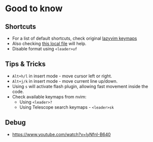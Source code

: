 # Good to know

## Shortcuts

* For a list of default shortcuts, check original [lazyvim keymaps](https://www.lazyvim.org/keymaps)
* Also checking [this local file](../lua/config/keymaps.lua) will help.
* Disable format using `<leader>uf`

## Tips & Tricks

* `Alt+h/l` in insert mode - move cursor left or right.
* `Alt+j/k` in insert mode - move current line up/down.
* Using `s` will activate flash plugin, allowing fast movement inside the code.
* Check available keymaps from nvim:
  * Using `<leader>?`
  * Using Telescope search keymaps - `<leader>sk`

## Debug

* <https://www.youtube.com/watch?v=lyNfnI-B640>
